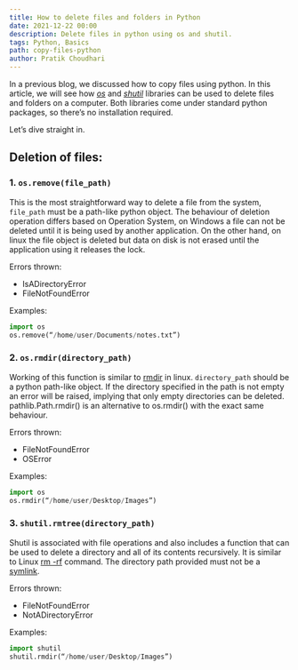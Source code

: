 ```yaml
---
title: How to delete files and folders in Python
date: 2021-12-22 00:00
description: Delete files in python using os and shutil.
tags: Python, Basics
path: copy-files-python
author: Pratik Choudhari
---
```


In a previous blog, we discussed how to copy files using python. 
In this article, we will see how [*os*](https://docs.python.org/3/library/os.html) and [*shutil*](https://docs.python.org/3/library/shutil.html) libraries can be used to delete files and folders on a computer. 
Both libraries come under standard python packages, so there’s no installation required. 

Let’s dive straight in.

## Deletion of files:

### 1. `os.remove(file_path)`

This is the most straightforward way to delete a file from the system, `file_path` must be a path-like python object. 
The behaviour of deletion operation differs based on Operation System, on Windows a file can not be deleted until it is being used by another application. 
On the other hand, on linux the file object is deleted but data on disk is not erased until the application using it releases the lock.

Errors thrown:
- IsADirectoryError
- FileNotFoundError

Examples:

```python
import os
os.remove(“/home/user/Documents/notes.txt”)
```

### 2. `os.rmdir(directory_path)`

Working of this function is similar to [rmdir](https://www.computerhope.com/unix/urmdir.htm) in linux. 
`directory_path` should be a python path-like object. 
If the directory specified in the path is not empty an error will be raised, implying that only empty directories can be deleted. 
pathlib.Path.rmdir() is an alternative to os.rmdir() with the exact same behaviour.

Errors thrown:
- FileNotFoundError
- OSError

Examples:

```python
import os
os.rmdir(“/home/user/Desktop/Images”) 
```

### 3. `shutil.rmtree(directory_path)`

Shutil is associated with file operations and also includes a function that can be used to delete a directory and all of its contents recursively. 
It is similar to Linux [rm -rf](https://www.computerhope.com/unix/urm.htm) command. The directory path provided must not be a [symlink](https://www.computerhope.com/jargon/s/symblink.htm).

Errors thrown:
- FileNotFoundError
- NotADirectoryError

Examples:

```python
import shutil
shutil.rmdir(“/home/user/Desktop/Images”) 
```
